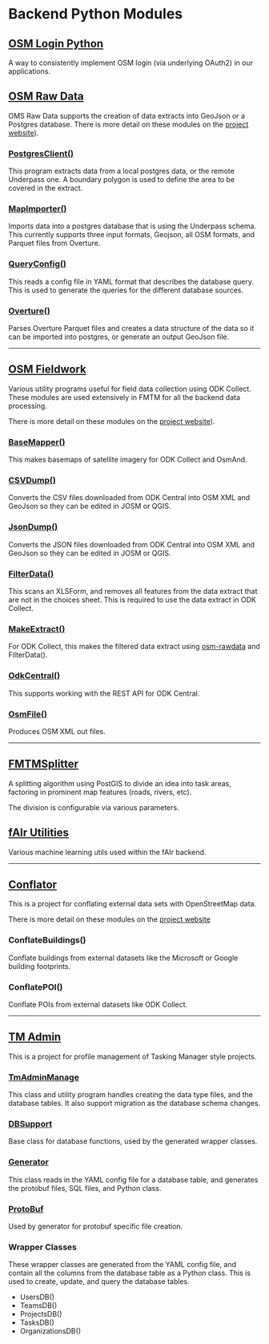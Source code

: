 # Backend Python Modules

## [OSM Login Python](https://hotosm.github.io/osm-login-python)

A way to consistently implement OSM login (via underlying OAuth2) in
our applications.

## [OSM Raw Data](https://hotosm.github.io/osm-rawdata)

OMS Raw Data supports the creation of data extracts into GeoJson or a
Postgres database. There is more detail on these modules on the [project
website](https://hotosm.github.io/osm-rawdata)).

### [PostgresClient()](https://hotosm.github.io/osm-rawdata/api/#postgrespy)

This program extracts data from a local postgres data, or the remote
Underpass one. A boundary polygon is used to define the area to be
covered in the extract.

### [MapImporter()](https://hotosm.github.io/osm-rawdata/api/#importerpy)

Imports data into a postgres database that is using the Underpass
schema. This currently supports three input formats, Geojson, all OSM
formats, and Parquet files from Overture.

### [QueryConfig()](https://hotosm.github.io/osm-rawdata/api/#configpy)

This reads a config file in YAML format that describes the database
query. This is used to generate the queries for the different
database sources.

### [Overture()](https://hotosm.github.io/osm-rawdata/api/#overturepy)

Parses Overture Parquet files and creates a data structure of the
data so it can be imported into postgres, or generate an output
GeoJson file.

---

## [OSM Fieldwork](https://hotosm.github.io/osm-fieldwork)

Various utility programs useful for field data collection using ODK
Collect. These modules are used extensively in FMTM for all the
backend data processing.

There is more detail on these modules on the [project
website](https://hotosm.github.io/osm-fieldwork)).

### [BaseMapper()](https://hotosm.github.io/osm-fieldwork/api/basemapper/)

This makes basemaps of satellite imagery for ODK Collect and OsmAnd.

### [CSVDump()](https://hotosm.github.io/osm-fieldwork/api/CSVDump)

Converts the CSV files downloaded from ODK Central into OSM XML and
GeoJson so they can be edited in JOSM or QGIS.

### [JsonDump()](https://hotosm.github.io/osm-fieldwork/api/json2osm/)

Converts the JSON files downloaded from ODK Central into OSM XML and
GeoJson so they can be edited in JOSM or QGIS.

### [FilterData()](https://hotosm.github.io/osm-fieldwork/api/filter_data)

This scans an XLSForm, and removes all features from the data extract
that are not in the choices sheet. This is required to use the data
extract in ODK Collect.

### [MakeExtract()](https://hotosm.github.io/osm-fieldwork/api/make_data_extract/)

For ODK Collect, this makes the filtered data extract using
[osm-rawdata](https://hotosm.github.io/osm-rawdata/) and FilterData().

### [OdkCentral()](https://hotosm.github.io/osm-fieldwork/api/OdkCentral/)

This supports working with the REST API for ODK Central.

### [OsmFile()](https://hotosm.github.io/osm-fieldwork/api/osmfile/)

Produces OSM XML out files.

---

## [FMTMSplitter](https://hotosm.github.io/fmtm-splitter)

A splitting algorithm using PostGIS to divide an idea into task areas,
factoring in prominent map features (roads, rivers, etc).

The division is configurable via various parameters.

## [fAIr Utilities](https://hotosm.github.io/fAIr-utilities)

Various machine learning utils used within the fAIr backend.

---

## [Conflator](https://github.com/hotosm/conflator)

This is a project for conflating external data sets with OpenStreetMap
data.

There is more detail on these modules on the [project
website](https://hotosm.github.io/conflator/)

### ConflateBuildings()

Conflate buildings from external datasets like the Microsoft or Google
building footprints.

### ConflatePOI()

Conflate POIs from external datasets like ODK Collect.

---

## [TM Admin](https://github.com/hotosm/tm-admin)

This is a project for profile management of Tasking Manager style
projects.

### [TmAdminManage](https://github.com/hotosm/tm-admin/blob/main/tm_admin/tmadmin-manage.py)

This class and utility program handles creating the data type files,
and the database tables. It also support migration as the database
schema changes.

### [DBSupport](https://github.com/hotosm/tm-admin/blob/main/tm_admin/dbsupport.py)

Base class for database functions, used by the generated wrapper
classes.

### [Generator](https://github.com/hotosm/tm-admin/blob/main/tm_admin/generator.py)

This class reads in the YAML config file for a database table, and
generates the protobuf files, SQL files, and Python class.

### [ProtoBuf](https://github.com/hotosm/tm-admin/blob/main/tm_admin/proto.py)

Used by generator for protobuf specific file creation.

### Wrapper Classes

These wrapper classes are generated from the YAML config file, and
contain all the columns from the database table as a Python
class. This is used to create, update, and query the database tables.

- UsersDB()
- TeamsDB()
- ProjectsDB()
- TasksDB()
- OrganizationsDB()

